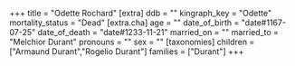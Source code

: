 +++
title = "Odette Rochard"
[extra]
ddb = ""
kingraph_key = "Odette"
mortality_status = "Dead"
[extra.cha]
age = ""
date_of_birth = "date#1167-07-25"
date_of_death = "date#1233-11-21"
married_on = ""
married_to = "Melchior Durant"
pronouns = ""
sex = ""
[taxonomies]
children = ["Armaund Durant","Rogelio Durant"]
families = ["Durant"]
+++

